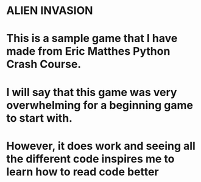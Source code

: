 # ALIEN INVASION
# This is a sample game that I have made from Eric Matthes Python Crash Course.
# I will say that this game was very overwhelming for a beginning game to start with. 
# However, it does work and seeing all the different code inspires me to learn how to read code better
